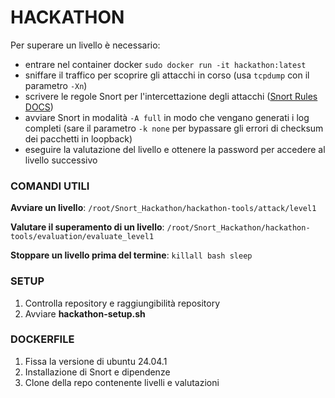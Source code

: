 # HACKATHON
Per superare un livello è necessario:
- entrare nel container docker `sudo docker run -it hackathon:latest`
- sniffare il traffico per scoprire gli attacchi in corso (usa `tcpdump` con il parametro `-Xn`)
- scrivere le regole Snort per l'intercettazione degli attacchi ([Snort Rules DOCS](http://manual-snort-org.s3-website-us-east-1.amazonaws.com/node27.html))
- avviare Snort in modalità `-A full` in modo che vengano generati i log completi (sare il parametro `-k none` per bypassare gli errori di checksum dei pacchetti in loopback)
- eseguire la valutazione del livello e ottenere la password per accedere al livello successivo

### COMANDI UTILI
**Avviare un livello**: `/root/Snort_Hackathon/hackathon-tools/attack/level1`

**Valutare il superamento di un livello**: `/root/Snort_Hackathon/hackathon-tools/evaluation/evaluate_level1`

**Stoppare un livello prima del termine**: `killall bash sleep`

### SETUP
  1. Controlla repository e raggiungibilità repository
  2. Avviare **hackathon-setup.sh**
### DOCKERFILE
  1. Fissa la versione di ubuntu 24.04.1
  2. Installazione di Snort e dipendenze
  3. Clone della repo contenente livelli e valutazioni

